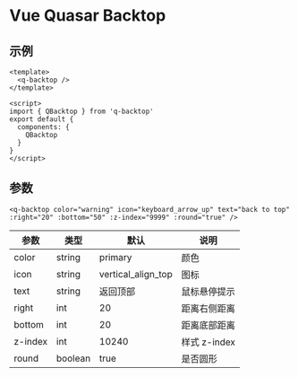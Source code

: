 # Vue Quasar Backtop

## 示例

```vue
<template>
  <q-backtop />
</template>

<script>
import { QBacktop } from 'q-backtop'
export default {
  components: {
    QBacktop
  }
}
</script>
```

## 参数

```VUE
<q-backtop color="warning" icon="keyboard_arrow_up" text="back to top" :right="20" :bottom="50" :z-index="9999" :round="true" />
```

| 参数    | 类型    | 默认               | 说明         |
| ------- | ------- | ------------------ | ------------ |
| color   | string  | primary            | 颜色         |
| icon    | string  | vertical_align_top | 图标         |
| text    | string  | 返回顶部           | 鼠标悬停提示 |
| right   | int     | 20                 | 距离右侧距离 |
| bottom  | int     | 20                 | 距离底部距离 |
| z-index | int     | 10240              | 样式 z-index |
| round   | boolean | true               | 是否圆形     |

